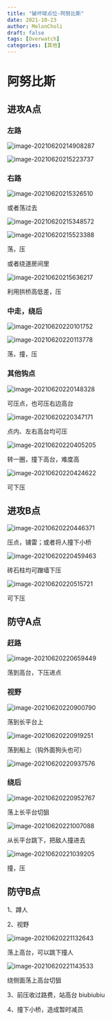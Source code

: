 ```yaml
---
title: "破坏球点位-阿努比斯"
date: 2021-10-23
author: MelonCholi
draft: false
tags: [Overwatch]
categories: [其他]
---
```


# 阿努比斯

## 进攻A点

### 左路

![image-20210620214908287](https://markdown-1303167219.cos.ap-shanghai.myqcloud.com/image-20210620214908287.png)

![image-20210620215223737](https://markdown-1303167219.cos.ap-shanghai.myqcloud.com/image-20210620215223737.png)

### 右路

![image-20210620215326510](https://markdown-1303167219.cos.ap-shanghai.myqcloud.com/image-20210620215326510.png)

或者荡过去

![image-20210620215348572](https://markdown-1303167219.cos.ap-shanghai.myqcloud.com/image-20210620215348572.png)

![image-20210620215523388](https://markdown-1303167219.cos.ap-shanghai.myqcloud.com/image-20210620215523388.png)

荡，压

或者绕道房间里

![image-20210620215636217](https://markdown-1303167219.cos.ap-shanghai.myqcloud.com/image-20210620215636217.png)

利用拱桥高低差，压

### 中走，绕后

![image-20210620220101752](https://markdown-1303167219.cos.ap-shanghai.myqcloud.com/image-20210620220101752.png)

![image-20210620220113778](https://markdown-1303167219.cos.ap-shanghai.myqcloud.com/image-20210620220113778.png)

荡，撞，压

### 其他钩点

![image-20210620220148328](https://markdown-1303167219.cos.ap-shanghai.myqcloud.com/image-20210620220148328.png)

可压点，也可压右边高台

![image-20210620220347171](https://markdown-1303167219.cos.ap-shanghai.myqcloud.com/image-20210620220347171.png)

点内、左右高台均可压

![image-20210620220405205](https://markdown-1303167219.cos.ap-shanghai.myqcloud.com/image-20210620220405205.png)

转一圈，撞下高台，难度高

![image-20210620220424622](https://markdown-1303167219.cos.ap-shanghai.myqcloud.com/image-20210620220424622.png)

可下压

## 进攻B点

![image-20210620220446371](https://markdown-1303167219.cos.ap-shanghai.myqcloud.com/image-20210620220446371.png)

压点，铺雷；或者将人撞下小桥

![image-20210620220459463](https://markdown-1303167219.cos.ap-shanghai.myqcloud.com/image-20210620220459463.png)

砖石柱均可蹭墙下压

![image-20210620220515721](https://markdown-1303167219.cos.ap-shanghai.myqcloud.com/image-20210620220515721.png)

可下压

## 防守A点

### 赶路

![image-20210620220659449](https://markdown-1303167219.cos.ap-shanghai.myqcloud.com/image-20210620220659449.png)

荡到高台，下压进点

### 视野

![image-20210620220900790](https://markdown-1303167219.cos.ap-shanghai.myqcloud.com/image-20210620220900790.png)

荡到长平台上

![image-20210620220919251](https://markdown-1303167219.cos.ap-shanghai.myqcloud.com/image-20210620220919251.png)

荡到船上（钩外面狗头也可）

![image-20210620220937576](https://markdown-1303167219.cos.ap-shanghai.myqcloud.com/image-20210620220937576.png)

### 绕后

![image-20210620220952767](https://markdown-1303167219.cos.ap-shanghai.myqcloud.com/image-20210620220952767.png)

荡上长平台切狙

![image-20210620221007088](https://markdown-1303167219.cos.ap-shanghai.myqcloud.com/image-20210620221007088.png)

从长平台跳下，把敌人撞进去

![image-20210620221039205](https://markdown-1303167219.cos.ap-shanghai.myqcloud.com/image-20210620221039205.png)

撞，压

## 防守B点

1、蹲人

2、视野

![image-20210620221132643](https://markdown-1303167219.cos.ap-shanghai.myqcloud.com/image-20210620221132643.png)

荡上高台，可以跳下撞人

![image-20210620221143533](https://markdown-1303167219.cos.ap-shanghai.myqcloud.com/image-20210620221143533.png)

绕侧面荡上高台切狙

3、前压收过路费，站高台 biubiubiu

4、撞下小桥，造成暂时减员